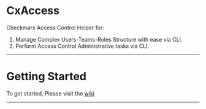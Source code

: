 # CxAccess
Checkmarx Access Control Helper for:
1. Manage Complex Users-Teams-Roles Structure with ease via CLI.
2. Perform Access Control Administrative tasks via CLI.

---

# Getting Started
To get started, Please visit the [wiki](https://github.com/checkmarx-ts/CxAccess/wiki/home)

---
